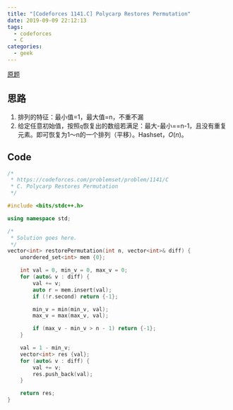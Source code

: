 ```yaml
---
title: "[Codeforces 1141.C] Polycarp Restores Permutation"
date: 2019-09-09 22:12:13
tags:
  - codeforces
  - C
categories:
  - geek
---
```


[原题](https://codeforces.com/contest/1141/problem/C)

## 思路

1. 排列的特征：最小值=1，最大值=n，不重不漏<!-- more -->
2. 给定任意初始值，按照`q`恢复出的数组若满足：最大-最小==n-1，且没有重复元素。即可恢复为1～n的一个排列（平移）。Hashset，$O(n)$。

## Code

```cpp
/*
 * https://codeforces.com/problemset/problem/1141/C
 * C. Polycarp Restores Permutation
 */

#include <bits/stdc++.h>

using namespace std;

/*
 * Solution goes here.
 */
vector<int> restorePermutation(int n, vector<int>& diff) {
    unordered_set<int> mem {0};

    int val = 0, min_v = 0, max_v = 0;
    for (auto& v : diff) {
        val += v;
        auto r = mem.insert(val);
        if (!r.second) return {-1};

        min_v = min(min_v, val);
        max_v = max(max_v, val);

        if (max_v - min_v > n - 1) return {-1};
    }

    val = 1 - min_v;
    vector<int> res {val};
    for (auto& v : diff) {
        val += v;
        res.push_back(val);
    }

    return res;
}
```